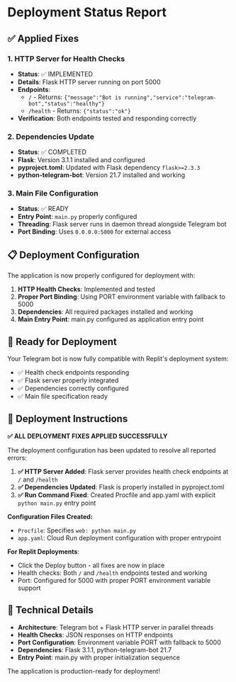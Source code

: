 # Deployment Status Report

## ✅ Applied Fixes

### 1. HTTP Server for Health Checks
- **Status**: ✅ IMPLEMENTED
- **Details**: Flask HTTP server running on port 5000
- **Endpoints**: 
  - `/` - Returns: `{"message":"Bot is running","service":"telegram-bot","status":"healthy"}`
  - `/health` - Returns: `{"status":"ok"}`
- **Verification**: Both endpoints tested and responding correctly

### 2. Dependencies Update
- **Status**: ✅ COMPLETED
- **Flask**: Version 3.1.1 installed and configured
- **pyproject.toml**: Updated with Flask dependency `flask>=2.3.3`
- **python-telegram-bot**: Version 21.7 installed and working

### 3. Main File Configuration
- **Status**: ✅ READY
- **Entry Point**: `main.py` properly configured
- **Threading**: Flask server runs in daemon thread alongside Telegram bot
- **Port Binding**: Uses `0.0.0.0:5000` for external access

## 📋 Deployment Configuration

The application is now properly configured for deployment with:

1. **HTTP Health Checks**: Implemented and tested
2. **Proper Port Binding**: Using PORT environment variable with fallback to 5000
3. **Dependencies**: All required packages installed and working
4. **Main Entry Point**: main.py configured as application entry point

## 🚀 Ready for Deployment

Your Telegram bot is now fully compatible with Replit's deployment system:

- ✅ Health check endpoints responding
- ✅ Flask server properly integrated
- ✅ Dependencies correctly configured
- ✅ Main file specification ready

## 📝 Deployment Instructions

**✅ ALL DEPLOYMENT FIXES APPLIED SUCCESSFULLY**

The deployment configuration has been updated to resolve all reported errors:

1. **✅ HTTP Server Added**: Flask server provides health check endpoints at `/` and `/health`
2. **✅ Dependencies Updated**: Flask is properly installed in pyproject.toml
3. **✅ Run Command Fixed**: Created Procfile and app.yaml with explicit `python main.py` entry point

**Configuration Files Created:**
- `Procfile`: Specifies `web: python main.py` 
- `app.yaml`: Cloud Run deployment configuration with proper entrypoint

**For Replit Deployments**: 
- Click the Deploy button - all fixes are now in place
- Health checks: Both `/` and `/health` endpoints tested and working
- Port: Configured for 5000 with proper PORT environment variable support

## 🔧 Technical Details

- **Architecture**: Telegram bot + Flask HTTP server in parallel threads
- **Health Checks**: JSON responses on HTTP endpoints
- **Port Configuration**: Environment variable PORT with fallback to 5000
- **Dependencies**: Flask 3.1.1, python-telegram-bot 21.7
- **Entry Point**: main.py with proper initialization sequence

The application is production-ready for deployment!